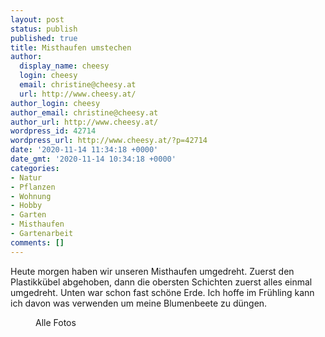 ```yaml
---
layout: post
status: publish
published: true
title: Misthaufen umstechen
author:
  display_name: cheesy
  login: cheesy
  email: christine@cheesy.at
  url: http://www.cheesy.at/
author_login: cheesy
author_email: christine@cheesy.at
author_url: http://www.cheesy.at/
wordpress_id: 42714
wordpress_url: http://www.cheesy.at/?p=42714
date: '2020-11-14 11:34:18 +0000'
date_gmt: '2020-11-14 10:34:18 +0000'
categories:
- Natur
- Pflanzen
- Wohnung
- Hobby
- Garten
- Misthaufen
- Gartenarbeit
comments: []
---
```

<!-- wp:paragraph -->
Heute morgen haben wir unseren Misthaufen umgedreht. Zuerst den Plastikkübel abgehoben, dann die obersten Schichten zuerst alles einmal umgedreht. Unten war schon fast schöne Erde. Ich hoffe im Frühling kann ich davon was verwenden um meine Blumenbeete zu düngen.
<!-- /wp:paragraph -->
<!-- wp:image {"id":42708,"linkDestination":"custom"} -->
<figure class="wp-block-image"><a href="{% link _fotos/arbeit/2015-2022-puppet/2020/misthaufen/index.md %}"><img src="{% link _fotos/arbeit/2015-2022-puppet/2020/misthaufen/Misthaufen-003.jpg %}" alt="" class="wp-image-42708"></a><br>
<figcaption>Alle Fotos</figcaption>
</figure>
<!-- /wp:image -->
